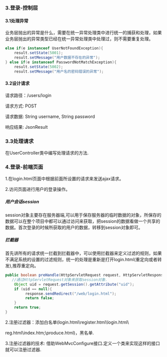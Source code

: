 ### 3.登录-控制层

#### 3.1处理异常

业务层抛出的异常是什么，需要在统一异常处理类中进行统一的捕获和处理，如果业务层抛出的异常类型已经在统一异常处理类中处理过，则不需要重复处理。

```java
else if(e instanceof UserNotFoundException){
    result.setState(5001);
    result.setMessage("用户数据不存在的异常");
} else if(e instanceof PasswordNotMatchException){
    result.setState(5002);
    result.setMessage("用户名的密码错误的异常");
```

#### 3.2设计请求

请求路径：/users/login

请求方式: POST

请求数据: String username, String password

响应结果: JsonResult<User>

### 3.3处理请求

在UserController类中编写处理请求的方法.

### 4.登录-前端页面

1.在login.html页面中根据前面所设置的请求来发送ajax请求。

2.访问页面进行用户的登录操作。

##### 用户会话session

session对象主要存在服务器端,可以用于保存服务器的临时数据的对象，所保存的数据可以在整个项目中都可以通过访问来获取，把session的数据看做一个共享的数据。首次登录的时候所获取的用户的数据，转移到session对象即可。

##### 拦截器

首先讲所有的请求统一拦截到拦截器中，可以使用拦截器来定义过滤的规则，如果不满足系统的设置的过滤规则，统一的处理是重新是打开login.html(重定向或者转发),推荐重定向。

```java
public boolean preHandle(HttpServletRequest request, HttpServletResponse response, Object handler) throws Exception {
   //通过HttpServletRequest对象来获取session对象.
    Object uid = request.getSession().getAttribute("uid");
    if (uid == null){
         response.sendRedirect("/web/login.html");
         return false;
    }
    return true;
}
```

2.注册过滤器：添加白名单(login.html\register.html\login.html\

reg.html\index.htm;\produce.html)，黑名单.

3.注册过滤器的技术: 借助WebMvcConfigure接口.定义一个类来实现这样的接口就可以注册过滤器.
